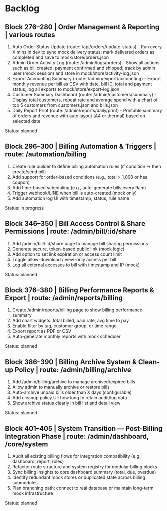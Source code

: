 # Backlog

## Block 276–280 | Order Management & Reporting | various routes

1. Auto Order Status Update (route: /api/orders/update-status) - Run every X mins in dev to sync mock delivery status; mark delivered orders as completed and save to mock/store/orders.json
2. Admin Order Activity Log (route: /admin/logs/orders) - Show all actions such as bill created, payment confirmed and shipped; track by admin user (mock session) and store in mock/store/activity-log.json
3. Export Accounting Summary (route: /admin/export/accounting) - Export monthly revenue per bill as CSV with date, bill ID, total and payment status; log all exports to mock/store/export-log.json
4. Customer Summary Dashboard (route: /admin/customers/summary) - Display total customers, repeat rate and average spend with a chart of top 5 customers from customers.json and bills.json
5. Daily Report Print (route: /admin/reports/daily/print) - Printable summary of orders and revenue with auto layout (A4 or thermal) based on selected date

Status: planned

## Block 296–300 | Billing Automation & Triggers | route: /automation/billing

1. Create rule builder to define billing automation rules (if condition → then create/send bill)
2. Add support for order-based conditions (e.g., total > 1,000 or has coupon)
3. Add time-based scheduling (e.g., auto-generate bills every 9am)
4. Trigger webhook/LINE when bill is auto-created (mock only)
5. Add automation log UI with timestamp, status, rule name

Status: in progress

## Block 346–350 | Bill Access Control & Share Permissions | route: /admin/bill/:id/share

1. Add /admin/bill/:id/share page to manage bill sharing permissions
2. Generate secure, token-based public link (mock logic)
3. Add option to set link expiration or access count limit
4. Toggle allow-download / view-only access per bill
5. Log all external accesses to bill with timestamp and IP (mock)

Status: planned

## Block 376–380 | Billing Performance Reports & Export | route: /admin/reports/billing

1. Create /admin/reports/billing page to show billing performance summary
2. Add chart widgets: total billed, paid rate, avg time to pay
3. Enable filter by tag, customer group, or time range
4. Export report as PDF or CSV
5. Auto-generate monthly reports with mock scheduler

Status: planned

## Block 386–390 | Billing Archive System & Clean-up Policy | route: /admin/billing/archive

1. Add /admin/billing/archive to manage archived/expired bills
2. Allow admin to manually archive or restore bills
3. Auto-archive unpaid bills older than X days (configurable)
4. Add cleanup policy UI: how long to retain audit/log data
5. Show archive status clearly in bill list and detail view

Status: planned

## Block 401–405 | System Transition — Post-Billing Integration Phase | route: /admin/dashboard, /core/system

1. Audit all existing billing flows for integration compatibility (e.g., dashboard, report, roles)
2. Refactor route structure and system registry for modular billing blocks
3. Sync billing insights to core dashboard summary (total, due, overdue)
4. Identify redundant mock stores or duplicated state across billing submodules
5. Plan branching path: connect to real database or maintain long-term mock infrastructure

Status: planned
